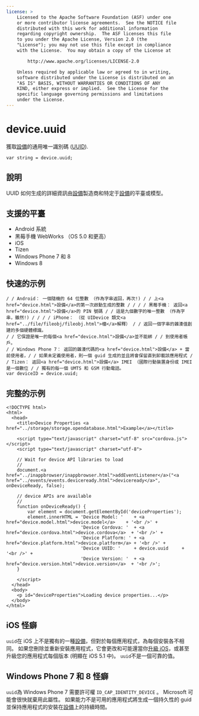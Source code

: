```yaml
---
license: >
    Licensed to the Apache Software Foundation (ASF) under one
    or more contributor license agreements.  See the NOTICE file
    distributed with this work for additional information
    regarding copyright ownership.  The ASF licenses this file
    to you under the Apache License, Version 2.0 (the
    "License"); you may not use this file except in compliance
    with the License.  You may obtain a copy of the License at

        http://www.apache.org/licenses/LICENSE-2.0

    Unless required by applicable law or agreed to in writing,
    software distributed under the License is distributed on an
    "AS IS" BASIS, WITHOUT WARRANTIES OR CONDITIONS OF ANY
    KIND, either express or implied.  See the License for the
    specific language governing permissions and limitations
    under the License.
---
```


# device.uuid

獲取<a href="device.html">設備</a>的通用唯一識別碼 ([UUID][1]).

 [1]: http://en.wikipedia.org/wiki/Universally_Unique_Identifier

    var string = device.uuid;
    

## 說明

UUID 如何生成的詳細資訊由<a href="device.html">設備</a>製造商和特定于<a href="device.html">設備</a>的平臺或模型。

## 支援的平臺

*   Android 系統
*   黑莓手機 WebWorks （OS 5.0 和更高）
*   iOS
*   Tizen
*   Windows Phone 7 和 8
*   Windows 8

## 快速的示例

    / / Android： 一個隨機的 64 位整數 （作為字串返回，再次!) / / 上<a href="device.html">設備</a>的第一次啟動生成的整數 / / / / 黑莓手機： 返回<a href="device.html">設備</a>的 PIN 號碼 / / 這是九個數字的唯一整數 （作為字串，雖然!) / / / / iPhone： （從 UIDevice 類文<a href="../file/fileobj/fileobj.html">檔</a>解釋） / / 返回一個字串的雜湊值創建的多個硬體標識。
    / / 它保證是唯一的每個<a href="device.html">設備</a>並不能綁 / / 到使用者帳戶。
    / / Windows Phone 7： 返回的雜湊代碼的<a href="device.html">設備</a> + 當前使用者，/ / 如果未定義使用者，則一個 guid 生成的並且將會保留直到卸載該應用程式 / / Tizen： 返回<a href="device.html">設備</a> IMEI （國際行動裝置身份或 IMEI 是一個數位 / / 獨有的每一個 UMTS 和 GSM 行動電話。
    var deviceID = device.uuid;
    

## 完整的示例

    <!DOCTYPE html>
    <html>
      <head>
        <title>Device Properties <a href="../storage/storage.opendatabase.html">Example</a></title>
    
        <script type="text/javascript" charset="utf-8" src="cordova.js"></script>
        <script type="text/javascript" charset="utf-8">
    
        // Wait for device API libraries to load
        //
        document.<a href="../inappbrowser/inappbrowser.html">addEventListener</a>("<a href="../events/events.deviceready.html">deviceready</a>", onDeviceReady, false);
    
        // device APIs are available
        //
        function onDeviceReady() {
            var element = document.getElementById('deviceProperties');
            element.innerHTML = 'Device Model: '    + <a href="device.model.html">device.model</a>    + '<br />' +
                                'Device Cordova: '  + <a href="device.cordova.html">device.cordova</a>  + '<br />' +
                                'Device Platform: ' + <a href="device.platform.html">device.platform</a> + '<br />' +
                                'Device UUID: '     + device.uuid     + '<br />' +
                                'Device Version: '  + <a href="device.version.html">device.version</a>  + '<br />';
        }
    
        </script>
      </head>
      <body>
        <p id="deviceProperties">Loading device properties...</p>
      </body>
    </html>
    

## iOS 怪癖

`uuid`在 iOS 上不是獨有的一種<a href="device.html">設備</a>，但對於每個應用程式，為每個安裝各不相同。 如果您刪除並重新安裝應用程式，它會更改和可能還當你<a href="../../guide/platforms/ios/upgrading.html">升級 iOS</a>，或甚至升級您的應用程式每個版本 (明顯在 iOS 5.1 中)。 `uuid`不是一個可靠的值。

## Windows Phone 7 和 8 怪癖

`uuid`為 Windows Phone 7 需要許可權 `ID_CAP_IDENTITY_DEVICE` 。 Microsoft 可能會很快就棄用此屬性。 如果能力不是可用的應用程式將生成一個持久性的 guid 並保持應用程式的安裝在<a href="device.html">設備</a>上的持續時間。